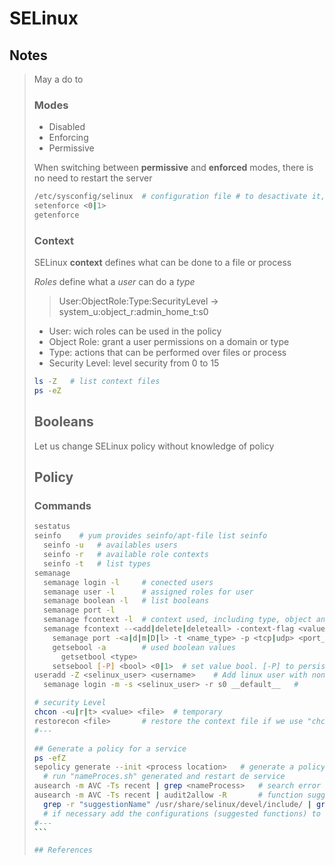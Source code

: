 # SELinux

## Notes

> May a <subject> do <action> to <object>

### Modes

- Disabled
- Enforcing
- Permissive

When switching between **permissive** and **enforced** modes, there is no need to restart the server

```bash
/etc/sysconfig/selinux  # configuration file # to desactivate it, it is necessary to restart the server
setenforce <0|1>
getenforce
```

### Context

SELinux **context** defines what can be done to a file or process

_Roles_ define what a _user_ can do a _type_
> User:ObjectRole:Type:SecurityLevel ->  system_u:object_r:admin_home_t:s0

- User: wich roles can be used in the policy
- Object Role: grant a user permissions on a domain or type
- Type: actions that can be performed over files or process
- Security Level: level security from 0 to 15

```bash
ls -Z   # list context files
ps -eZ
```

## Booleans

Let us change SELinux policy without knowledge of policy

## Policy

### Commands

````bash
sestatus
seinfo    # yum provides seinfo/apt-file list seinfo
  seinfo -u   # availables users
  seinfo -r   # available role contexts
  seinfo -t   # list types
semanage
  semanage login -l     # conected users
  semanage user -l      # assigned roles for user
  semanage boolean -l   # list booleans
  semanage port -l
  semanage fcontext -l  # context used, including type, object and user
  semanage fcontext --<add|delete|deleteall> -context-flag <value> <file> # permanet
    semanage port -<a|d|m|D|l> -t <name_type> -p <tcp|udp> <port_number>
    getsebool -a        # used boolean values
      getsetbool <type>
    setsebool [-P] <bool> <0|1>  # set value bool. [-P] to persist the change
useradd -Z <selinux_user> <username>    # Add linux user with non-default context
  semanage login -m -s <selinux_user> -r s0 __default__   # 

# security Level
chcon -<u|r|t> <value> <file>  # temporary
restorecon <file>       # restore the context file if we use "chcon" command
#---

## Generate a policy for a service
ps -efZ
sepolicy generate --init <process location>   # generate a policy
  # run "nameProces.sh" generated and restart de service
ausearch -m AVC -Ts recent | grep <nameProcess>   # search error over a policy
ausearch -m AVC -Ts recent | audit2allow -R       # function suggestions to fix errors
  grep -r "suggestionName" /usr/share/selinux/devel/include/ | grep -if   # to check what do the suggested types
  # if necessary add the configurations (suggested functions) to processName.te file created by "generate init"
#---
```

## References
